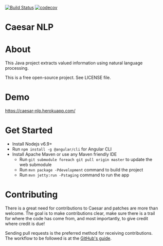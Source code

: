 [![Build Status](https://travis-ci.org/ItsMeCaesar/caesar-nlp.svg?branch=master)](https://travis-ci.org/ItsMeCaesar/caesar-nlp)
[![codecov](https://codecov.io/gh/ItsMeCaesar/caesar-nlp/branch/master/graph/badge.svg)](https://codecov.io/gh/ItsMeCaesar/caesar-nlp)

# Caesar NLP  

About
=====

This Java project extracts valued information using natural language processing.

This is a free open-source project. See LICENSE file.

Demo
=====

https://caesar-nlp.herokuapp.com/


Get Started
===========

* Install Nodejs v6.9+
* Run `npm install -g @angular/cli` for Angular CLI
* Install Apache Maven or use any Maven friendly IDE
    * Run `git submodule foreach git pull origin master` to update the web submodule
    * Run `mvn package -Pdevelopment` command to build the project
    * Run `mvn jetty:run -Pstaging` command to run the app


Contributing
============

There is a great need for contributions to Caesar and patches are more than welcome. The goal is to make contributions clear, make sure there is a trail for where the code has come from, and most importantly, to give credit where credit is due!

Sending pull requests is the preferred method for receiving contributions. The workflow to be followed is at the [GitHub's guide](https://help.github.com/articles/fork-a-repo/).